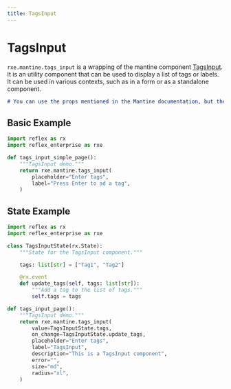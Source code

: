 ```yaml
---
title: TagsInput
---
```


# TagsInput

`rxe.mantine.tags_input` is a wrapping of the mantine component [TagsInput](https://mantine.dev/core/tags-input/). It is an utility component that can be used to display a list of tags or labels. It can be used in various contexts, such as in a form or as a standalone component.

```md alert info
# You can use the props mentioned in the Mantine documentation, but they need to be passed in snake_case.
```

## Basic Example

```python demo exec
import reflex as rx
import reflex_enterprise as rxe

def tags_input_simple_page():
    """TagsInput demo."""
    return rxe.mantine.tags_input(
        placeholder="Enter tags",
        label="Press Enter to ad a tag",
    )
```

## State Example

```python demo exec
import reflex as rx
import reflex_enterprise as rxe

class TagsInputState(rx.State):
    """State for the TagsInput component."""

    tags: list[str] = ["Tag1", "Tag2"]

    @rx.event
    def update_tags(self, tags: list[str]):
        """Add a tag to the list of tags."""
        self.tags = tags

def tags_input_page():
    """TagsInput demo."""
    return rxe.mantine.tags_input(
        value=TagsInputState.tags,
        on_change=TagsInputState.update_tags,
        placeholder="Enter tags",
        label="TagsInput",
        description="This is a TagsInput component",
        error="",
        size="md",
        radius="xl",
    )
```

